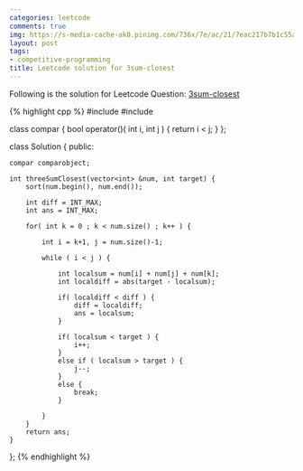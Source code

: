 ```yaml
---
categories: leetcode
comments: true
img: https://s-media-cache-ak0.pinimg.com/736x/7e/ac/21/7eac217b7b1c55ab7fd56758e4e181be.jpg
layout: post
tags:
- competitive-programming
title: Leetcode solution for 3sum-closest
---
```


Following is the solution for Leetcode Question: [3sum-closest](https://leetcode.com/problems/3sum-closest/)

{% highlight cpp %}
#include <algorithm>
#include <cmath>

class compar {
    bool operator()( int i, int j ) {
        return i < j;
    }
};

class Solution {
public:

    compar comparobject;

    int threeSumClosest(vector<int> &num, int target) {
        sort(num.begin(), num.end());

        int diff = INT_MAX;
        int ans = INT_MAX;

        for( int k = 0 ; k < num.size() ; k++ ) {

            int i = k+1, j = num.size()-1;

            while ( i < j ) {

                int localsum = num[i] + num[j] + num[k];
                int localdiff = abs(target - localsum);

                if( localdiff < diff ) {
                    diff = localdiff;
                    ans = localsum;
                }

                if( localsum < target ) {
                    i++;
                }
                else if ( localsum > target ) {
                    j--;
                }
                else {
                    break;
                }

            }
        }
        return ans;
    }
};
{% endhighlight %}
